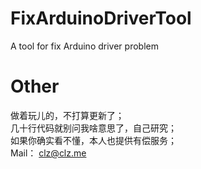 # FixArduinoDriverTool
 A tool for fix Arduino driver problem  
 
# Other
做着玩儿的，不打算更新了；  
几十行代码就别问我啥意思了，自己研究；  
如果你确实看不懂，本人也提供有偿服务；  
Mail： clz@clz.me  
